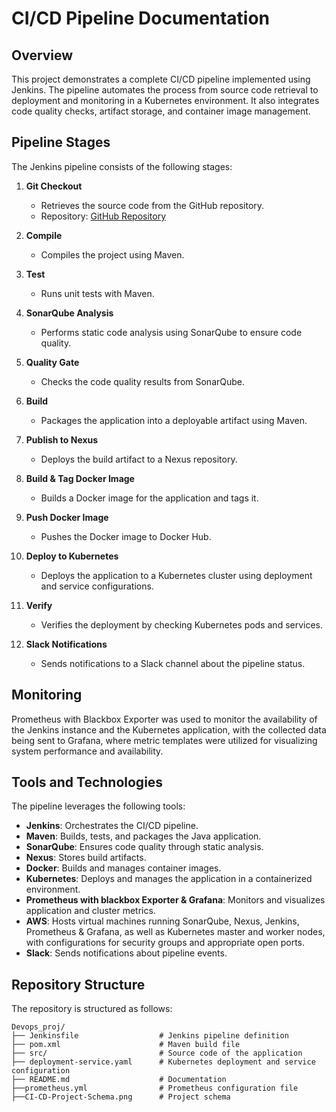 # CI/CD Pipeline Documentation

## Overview

This project demonstrates a complete CI/CD pipeline implemented using Jenkins. The pipeline automates the process from source code retrieval to deployment and monitoring in a Kubernetes environment. It also integrates code quality checks, artifact storage, and container image management.

## Pipeline Stages

The Jenkins pipeline consists of the following stages:

1. **Git Checkout**

   - Retrieves the source code from the GitHub repository.
   - Repository: [GitHub Repository](https://github.com/okon03/CI-CD-project.git)

2. **Compile**

   - Compiles the project using Maven.

3. **Test**

   - Runs unit tests with Maven.

4. **SonarQube Analysis**

   - Performs static code analysis using SonarQube to ensure code quality.

5. **Quality Gate**

   - Checks the code quality results from SonarQube.

6. **Build**

   - Packages the application into a deployable artifact using Maven.

7. **Publish to Nexus**

   - Deploys the build artifact to a Nexus repository.

8. **Build & Tag Docker Image**

   - Builds a Docker image for the application and tags it.

9. **Push Docker Image**

   - Pushes the Docker image to Docker Hub.

10. **Deploy to Kubernetes**

    - Deploys the application to a Kubernetes cluster using deployment and service configurations.

11. **Verify**

    - Verifies the deployment by checking Kubernetes pods and services.

12. **Slack Notifications**

    - Sends notifications to a Slack channel about the pipeline status.

## Monitoring

Prometheus with Blackbox Exporter was used to monitor the availability of the Jenkins instance and the Kubernetes application, with the collected data being sent to Grafana, where metric templates were utilized for visualizing system performance and availability.

## Tools and Technologies

The pipeline leverages the following tools:

- **Jenkins**: Orchestrates the CI/CD pipeline.
- **Maven**: Builds, tests, and packages the Java application.
- **SonarQube**: Ensures code quality through static analysis.
- **Nexus**: Stores build artifacts.
- **Docker**: Builds and manages container images.
- **Kubernetes**: Deploys and manages the application in a containerized environment.
- **Prometheus with blackbox Exporter & Grafana**: Monitors and visualizes application and cluster metrics.
- **AWS**: Hosts virtual machines running SonarQube, Nexus, Jenkins, Prometheus & Grafana, as well as Kubernetes master and worker nodes, with configurations for security groups and appropriate open ports.
- **Slack**: Sends notifications about pipeline events.

## Repository Structure

The repository is structured as follows:

```
Devops_proj/
├── Jenkinsfile                  # Jenkins pipeline definition
├── pom.xml                      # Maven build file
├── src/                         # Source code of the application
├── deployment-service.yaml      # Kubernetes deployment and service configuration
├── README.md                    # Documentation
├──prometheus.yml                # Prometheus configuration file
├──CI-CD-Project-Schema.png      # Project schema
